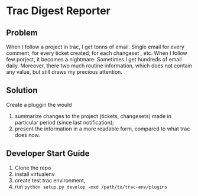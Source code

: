 Trac Digest Reporter
====================

## Problem

When I follow a project in trac, I get tonns of email. Single email for every comment, for every ticket created, for each changeset , etc.
When I follow few porject, it becomes a nightmare. Sometimes I get hundreds of email daily.
Moreover, there two much routine information, which does not contain any value, but still draws my precious attention.

## Solution

Create a pluggin the would

1. summarize changes to the project (tickets, changesets) made in particular period (since last notification);
2. present the information in a more readable form, compared to what trac does now.

## Developer Start Guide

1. Clone the repo
1. install virtualenv
1. create test trac environment,
1. run `python setup.py develop -mxd /path/to/trac-env/plugins`

